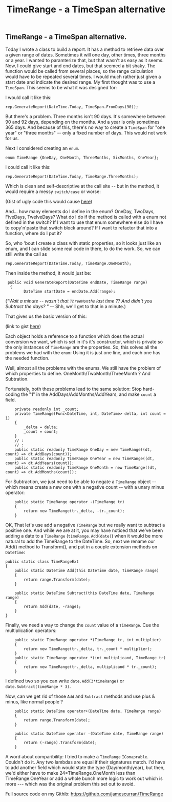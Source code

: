﻿---
layout: post
title: TimeRange - a TimeSpan alternative
tags: code programming csharp
---
## TimeRange - a TimeSpan alternative.

Today I wrote a class to build a report.  It has a method to retrieve data over a given range of dates. 
Sometimes it will one day, other times, three months or a year. I wanted to paramterize that, but that
wasn't as easy as it seems.  Now, I could give start and end dates, but that seemed a bit shaky.  The function
would be called from several places, so the range calculation would have to be repeated several times.
I would much rather just given a start date and indicate the desired range.  My first thought was to use a `TimeSpan`.  This seems to be what it was designed for:

I would call it like this:

	rep.GenerateReport(DateTime.Today, TimeSpan.FromDays(90));

But there's a problem.  Three months isn't 90 days.  It's somewhere between 90 and 92 days, depending on the months.  And a year is only sometimes 365 days.  And because of this, there's no way to create a `TimeSpan` for "one year" or "three months" -- only a fixed number of days.  This would not work for us.

Next I considered creating an `enum`.
	
	enum TimeRange {OneDay, OneMonth, ThreeMonths, SixMonths, OneYear};

I could call it like this:

	rep.GenerateReport(DateTime.Today, TimeRange.ThreeMonths);

Which is clean and self-descriptive at the call site -- but in the method, it would require a messy
`switch/case` or worse:

<script src="https://gist.github.com/jamescurran/a5bc154106de28f3e210d23552faa5df.js"> </script>

(Gist of ugly code this would cause [here](https://gist.github.com/jamescurran/a5bc154106de28f3e210d23552faa5df))

And... how many elements do I define in the enum? OneDay, TwoDays, FiveDays, TwelveDays?  What do I
do if the method is called with a enum not defined in the switch? If I want to use that enum somewhere else do I have to copy'n'paste that switch block around?  If I want to refactor that into a function, where do I put it?

So, who 'bout I create a class with static properties, so it looks just like an enum, and I can slide some real code in there, to do the work.  So, we can still write the call as 

	rep.GenerateReport(DateTime.Today, TimeRange.OneMonth);

Then inside the method, it would just be:

	 public void GenerateReport(DateTime endDate, TimeRange range)
	  {
			DateTime startDate = endDate.Add(range);


(*"Wait a minute -- wasn't that `ThreeMonths` last time ??  And didn't you Subtract the days? "* -- Shh, we'll get to that in a minute.)

That gives us the basic version of this:
<script src="https://gist.github.com/jamescurran/24e4e1cfb4207feb406d7b46f593a272.js"> </script>
(link to gist [here](https://gist.github.com/jamescurran/24e4e1cfb4207feb406d7b46f593a272))

Each object holds a reference to a function which does the actual conversion we want, which is set in it's it's constructor, which is private so the only instances of `TimeRange` are the properties. So, this solves all the problems we had with the `enum`: Using it is just one line, and each one has the needed function.   

Well, almost all the problems with the enums.  We still have the problem of which properties to define.  OneMonth/TwoMonth/ThreeMonth ?  And Subtration.

Fortunately, both these problems lead to the same solution: Stop hard-coding the "1" in the AddDays/AddMonths/AddYears, and make `count` a field.

		private readonly int _count;
		private TimeRange(Func<DateTime, int, DateTime> delta, int count = 1)
		{
			_delta = delta;
			_count = count;
		}
		// :
		// :
		public static readonly TimeRange OneDay = new TimeRange((dt, count) => dt.AddDays(count));
		public static readonly TimeRange OneYear = new TimeRange((dt, count) => dt.AddYears(count));
		public static readonly TimeRange OneMonth = new TimeRange((dt, count) => dt.AddMonths(count));
   
For Subtraction, we just need to be able to negate a `TimeRange` object -- which means create a new one with a negative count -- with a unary minus operator:

		public static TimeRange operator -(TimeRange tr)
		{
			return new TimeRange(tr._delta, -tr._count);
		}

OK, That let's use add a negative `TimeRange` but we really want to subtract a positive one.  And while we are at it, you may have noticed that we've been adding a date to a `TimeRange` (`timeRange.Add(date)`) when it would be more natural to add the TimeRange to the DateTime. So, next we rename our Add() method to Transform(), and put in a couple extension methods on `DateTime`:

	public static class TimeRangeExt
	{
		public static DateTime Add(this DateTime date, TimeRange range)
		{
			return range.Transform(date);
		}

		public static DateTime Subtract(this DateTime date, TimeRange range)
		{
			return Add(date, -range);
		}
	}

Finally, we need a way to change the `count` value of a `TimeRange`.  Cue the multiplication operators:

		public static TimeRange operator *(TimeRange tr, int multiplier)
		{
			return new TimeRange(tr._delta, tr._count * multiplier);
		}
		public static TimeRange operator *(int multiplicand, TimeRange tr)
		{
			return new TimeRange(tr._delta, multiplicand * tr._count);
		}

I defined two so you can write `date.Add(3*timeRange)` or `date.Subtract(timeRange * 3)`. 

Now, can we get rid of those `Add` and `Subtract` methods and use plus & minus, like normal people ?

		public static DateTime operator+(DateTime date, TimeRange range)
		{
			return range.Transform(date);
		}

		public static DateTime operator -(DateTime date, TimeRange range)
		{
			return (-range).Transform(date);
		}

A word about comparibility: I tried to make a `TimeRange` `IComaprable`.  Couldn't do it. Any two lambdas are equal if their signatures match. I'd have to add another field which would state the type (Day/month/year), but then, we'd either have to make 24*TimeRange.OneMonth less than TimeRange.OneYear or add a whole bunch more logic to work out which is more --- which was the original problem this set out to avoid.


Full source code on my Githib:  https://github.com/jamescurran/TimeRange
